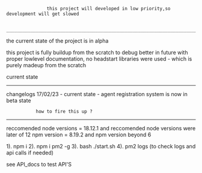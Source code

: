                    this project will developed in low priority,so development will get slowed 

           _________________________________________________________________________________________
the current state of the project is in alpha

this project is fully buildup from the scratch to debug better in future with proper lowlevel documentation, no headstart libraries were used - which is purely madeup from the scratch

current state 
______________
 changelogs
 17/02/23 - current state - agent registration system is now in beta state


               how to fire this up ?
________________________________________________________________
reccomended node versions  = 18.12.1 and reccomended node versions were later of 12
npm version  = 8.19.2 and npm version beyond 6

1). npm i 
2). npm i pm2 -g
3). bash ./start.sh
4). pm2 logs (to check logs and api calls if needed)

see API_docs to test API'S
